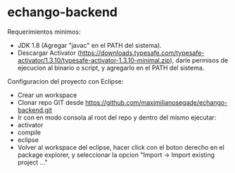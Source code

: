 # echango-backend

Requerimientos minimos:

* JDK 1.8 (Agregar "javac" en el PATH del sistema).
* Descargar Activator (https://downloads.typesafe.com/typesafe-activator/1.3.10/typesafe-activator-1.3.10-minimal.zip), darle permisos de ejecucion al binario o script, y agregarlo en el PATH del sistema.
 
Configuracion del proyecto con Eclipse:

* Crear un workspace
* Clonar repo GIT desde https://github.com/maximilianosegade/echango-backend.git 
* Ir con en modo consola al root del repo y dentro del mismo ejecutar:
 * activator
 * compile
 * eclipse
* Volver al workspace del eclipse, hacer click con el boton derecho en el package explorer, y seleccionar la opcion "Import -> Import existing project ..."
